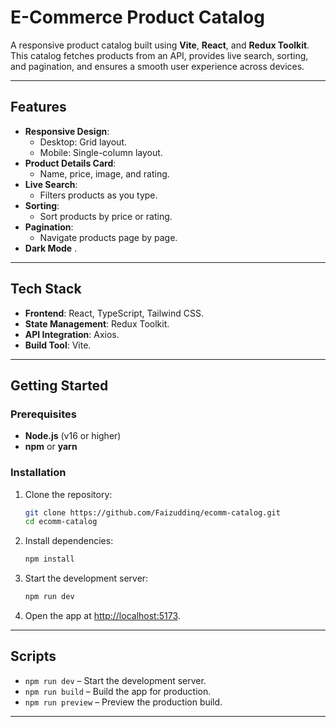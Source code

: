 
# **E-Commerce Product Catalog**

A responsive product catalog built using **Vite**, **React**, and **Redux Toolkit**. This catalog fetches products from an API, provides live search, sorting, and pagination, and ensures a smooth user experience across devices.

---

## **Features**
- **Responsive Design**:  
  - Desktop: Grid layout.  
  - Mobile: Single-column layout.
- **Product Details Card**:  
  - Name, price, image, and rating.
- **Live Search**:  
  - Filters products as you type.
- **Sorting**:  
  - Sort products by price or rating.
- **Pagination**:  
  - Navigate products page by page.
- **Dark Mode** .

---

## **Tech Stack**
- **Frontend**: React, TypeScript, Tailwind CSS.
- **State Management**: Redux Toolkit.
- **API Integration**: Axios.
- **Build Tool**: Vite.

---

## **Getting Started**

### **Prerequisites**
- **Node.js** (v16 or higher)
- **npm** or **yarn**

### **Installation**
1. Clone the repository:
   ```bash
   git clone https://github.com/Faizuddinq/ecomm-catalog.git
   cd ecomm-catalog
   ```
2. Install dependencies:
   ```bash
   npm install
   ```
3. Start the development server:
   ```bash
   npm run dev
   ```
4. Open the app at [http://localhost:5173](http://localhost:5173).

---


## **Scripts**
- `npm run dev` – Start the development server.
- `npm run build` – Build the app for production.
- `npm run preview` – Preview the production build.

---



